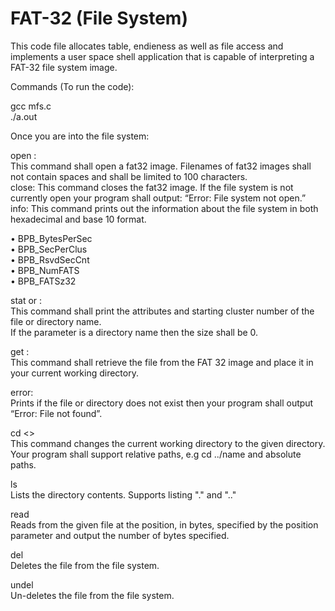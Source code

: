 # FAT-32 (File System)

This code file allocates table, endieness as well as file access and implements a user space shell application that is capable of interpreting a FAT-32 file system image. <br />

Commands (To run the code):

gcc mfs.c <br />
./a.out <br />

Once you are into the file system: <br />

open <filename>: <br />
This command shall open a fat32 image. Filenames of fat32 images shall not contain spaces and shall be limited to 100 characters.<br />
close: This command closes the fat32 image. If the file system is not currently open your program shall output: “Error: File system not open.” <br /> 
info: This command prints out the information about the file system in both hexadecimal and base 10 format. <br />
  
• BPB_BytesPerSec <br />
• BPB_SecPerClus <br />
• BPB_RsvdSecCnt <br />
• BPB_NumFATS <br />
• BPB_FATSz32 <br />
  
stat <filename> or <directory name>: <br />
This command shall print the attributes and starting cluster number of the file or directory name. <br />
If the parameter is a directory name then the size shall be 0. <br />

get <filename>: <br />
This command shall retrieve the file from the FAT 32 image and place it in your current working directory. <br />

error: <br />
Prints if the file or directory does not exist then your program shall output “Error: File not found”. <br />

cd <<directory>> <br />
This command changes the current working directory to the given directory. <br />
Your program shall support relative paths, e.g cd ../name and absolute paths. <br />

ls <br />
Lists the directory contents. Supports listing "." and ".." <br />
  
read <filename> <position> <number of bytes> <br />
Reads from the given file at the position, in bytes, specified by the position parameter and output the number of bytes specified. <br />

del <filename> <br />
Deletes the file from the file system. <br />
  
undel <filename> <br />
Un-deletes the file from the file system. <br />
